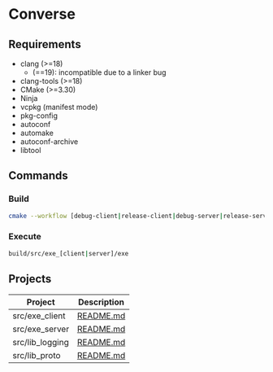 # Converse

## Requirements

- clang (>=18)
  - (==19): incompatible due to a linker bug
- clang-tools (>=18)
- CMake (>=3.30)
- Ninja
- vcpkg (manifest mode)
- pkg-config
- autoconf
- automake
- autoconf-archive
- libtool

## Commands

### Build

```sh
cmake --workflow [debug-client|release-client|debug-server|release-server]
```

### Execute

```sh
build/src/exe_[client|server]/exe
```

## Projects

| Project         | Description                            |
| --------------- | -------------------------------------- |
| src/exe_client  | [README.md](src/exe_client/README.md)  |
| src/exe_server  | [README.md](src/exe_server/README.md)  |
| src/lib_logging | [README.md](src/lib_logging/README.md) |
| src/lib_proto   | [README.md](src/lib_proto/README.md)   |
